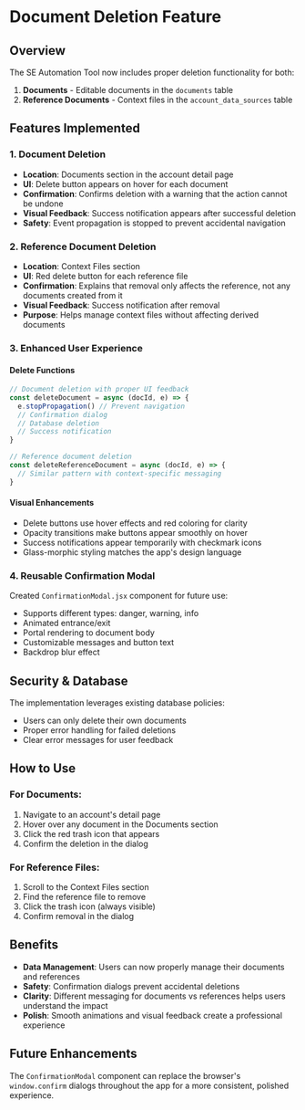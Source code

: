 # Document Deletion Feature

## Overview

The SE Automation Tool now includes proper deletion functionality for both:
1. **Documents** - Editable documents in the `documents` table
2. **Reference Documents** - Context files in the `account_data_sources` table

## Features Implemented

### 1. Document Deletion

- **Location**: Documents section in the account detail page
- **UI**: Delete button appears on hover for each document
- **Confirmation**: Confirms deletion with a warning that the action cannot be undone
- **Visual Feedback**: Success notification appears after successful deletion
- **Safety**: Event propagation is stopped to prevent accidental navigation

### 2. Reference Document Deletion

- **Location**: Context Files section
- **UI**: Red delete button for each reference file
- **Confirmation**: Explains that removal only affects the reference, not any documents created from it
- **Visual Feedback**: Success notification after removal
- **Purpose**: Helps manage context files without affecting derived documents

### 3. Enhanced User Experience

#### Delete Functions
```javascript
// Document deletion with proper UI feedback
const deleteDocument = async (docId, e) => {
  e.stopPropagation() // Prevent navigation
  // Confirmation dialog
  // Database deletion
  // Success notification
}

// Reference document deletion
const deleteReferenceDocument = async (docId, e) => {
  // Similar pattern with context-specific messaging
}
```

#### Visual Enhancements
- Delete buttons use hover effects and red coloring for clarity
- Opacity transitions make buttons appear smoothly on hover
- Success notifications appear temporarily with checkmark icons
- Glass-morphic styling matches the app's design language

### 4. Reusable Confirmation Modal

Created `ConfirmationModal.jsx` component for future use:
- Supports different types: danger, warning, info
- Animated entrance/exit
- Portal rendering to document body
- Customizable messages and button text
- Backdrop blur effect

## Security & Database

The implementation leverages existing database policies:
- Users can only delete their own documents
- Proper error handling for failed deletions
- Clear error messages for user feedback

## How to Use

### For Documents:
1. Navigate to an account's detail page
2. Hover over any document in the Documents section
3. Click the red trash icon that appears
4. Confirm the deletion in the dialog

### For Reference Files:
1. Scroll to the Context Files section
2. Find the reference file to remove
3. Click the trash icon (always visible)
4. Confirm removal in the dialog

## Benefits

- **Data Management**: Users can now properly manage their documents and references
- **Safety**: Confirmation dialogs prevent accidental deletions
- **Clarity**: Different messaging for documents vs references helps users understand the impact
- **Polish**: Smooth animations and visual feedback create a professional experience

## Future Enhancements

The `ConfirmationModal` component can replace the browser's `window.confirm` dialogs throughout the app for a more consistent, polished experience. 
